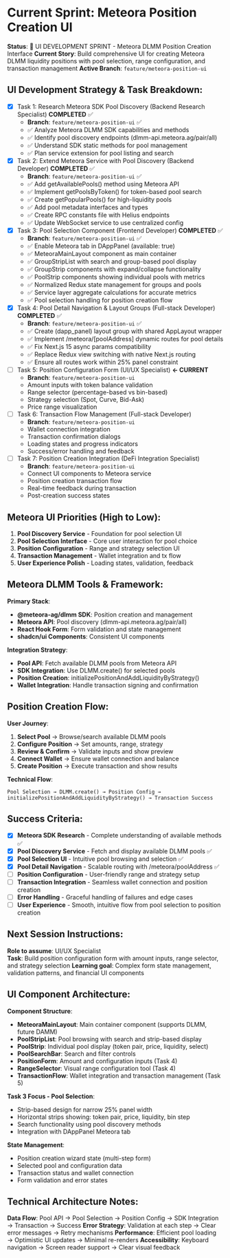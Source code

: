 # Current Sprint: Meteora Position Creation UI

**Status**: 🎨 UI DEVELOPMENT SPRINT - Meteora DLMM Position Creation Interface
**Current Story**: Build comprehensive UI for creating Meteora DLMM liquidity positions with pool selection, range configuration, and transaction management
**Active Branch**: `feature/meteora-position-ui`

## UI Development Strategy & Task Breakdown:
- [x] Task 1: Research Meteora SDK Pool Discovery (Backend Research Specialist) **COMPLETED** ✅
  - **Branch**: `feature/meteora-position-ui` ✅
  - ✅ Analyze Meteora DLMM SDK capabilities and methods
  - ✅ Identify pool discovery endpoints (dlmm-api.meteora.ag/pair/all)
  - ✅ Understand SDK static methods for pool management
  - ✅ Plan service extension for pool listing and search
- [x] Task 2: Extend Meteora Service with Pool Discovery (Backend Developer) **COMPLETED** ✅
  - **Branch**: `feature/meteora-position-ui` ✅
  - ✅ Add getAvailablePools() method using Meteora API
  - ✅ Implement getPoolsByToken() for token-based pool search
  - ✅ Create getPopularPools() for high-liquidity pools
  - ✅ Add pool metadata interfaces and types
  - ✅ Create RPC constants file with Helius endpoints
  - ✅ Update WebSocket service to use centralized config
- [x] Task 3: Pool Selection Component (Frontend Developer) **COMPLETED** ✅
  - **Branch**: `feature/meteora-position-ui` ✅
  - ✅ Enable Meteora tab in DAppPanel (available: true)
  - ✅ MeteoraMainLayout component as main container
  - ✅ GroupStripList with search and group-based pool display
  - ✅ GroupStrip components with expand/collapse functionality
  - ✅ PoolStrip components showing individual pools with metrics
  - ✅ Normalized Redux state management for groups and pools
  - ✅ Service layer aggregate calculations for accurate metrics
  - ✅ Pool selection handling for position creation flow
- [x] Task 4: Pool Detail Navigation & Layout Groups (Full-stack Developer) **COMPLETED** ✅
  - **Branch**: `feature/meteora-position-ui` ✅
  - ✅ Create (dapp_panel) layout group with shared AppLayout wrapper
  - ✅ Implement /meteora/[poolAddress] dynamic routes for pool details
  - ✅ Fix Next.js 15 async params compatibility
  - ✅ Replace Redux view switching with native Next.js routing
  - ✅ Ensure all routes work within 25% panel constraint
- [ ] Task 5: Position Configuration Form (UI/UX Specialist) **← CURRENT**
  - **Branch**: `feature/meteora-position-ui`
  - Amount inputs with token balance validation
  - Range selector (percentage-based vs bin-based)
  - Strategy selection (Spot, Curve, Bid-Ask)
  - Price range visualization
- [ ] Task 6: Transaction Flow Management (Full-stack Developer)
  - **Branch**: `feature/meteora-position-ui`
  - Wallet connection integration
  - Transaction confirmation dialogs
  - Loading states and progress indicators
  - Success/error handling and feedback
- [ ] Task 7: Position Creation Integration (DeFi Integration Specialist)
  - **Branch**: `feature/meteora-position-ui`
  - Connect UI components to Meteora service
  - Position creation transaction flow
  - Real-time feedback during transaction
  - Post-creation success states

## Meteora UI Priorities (High to Low):
1. **Pool Discovery Service** - Foundation for pool selection UI
2. **Pool Selection Interface** - Core user interaction for pool choice
3. **Position Configuration** - Range and strategy selection UI
4. **Transaction Management** - Wallet integration and tx flow
5. **User Experience Polish** - Loading states, validation, feedback

## Meteora DLMM Tools & Framework:
**Primary Stack**:
- **@meteora-ag/dlmm SDK**: Position creation and management
- **Meteora API**: Pool discovery (dlmm-api.meteora.ag/pair/all)
- **React Hook Form**: Form validation and state management
- **shadcn/ui Components**: Consistent UI components

**Integration Strategy**:
- **Pool API**: Fetch available DLMM pools from Meteora API
- **SDK Integration**: Use DLMM.create() for selected pools
- **Position Creation**: initializePositionAndAddLiquidityByStrategy()
- **Wallet Integration**: Handle transaction signing and confirmation

## Position Creation Flow:
**User Journey**:
1. **Select Pool** → Browse/search available DLMM pools
2. **Configure Position** → Set amounts, range, strategy
3. **Review & Confirm** → Validate inputs and show preview
4. **Connect Wallet** → Ensure wallet connection and balance
5. **Create Position** → Execute transaction and show results

**Technical Flow**:
```
Pool Selection → DLMM.create() → Position Config → 
initializePositionAndAddLiquidityByStrategy() → Transaction Success
```

## Success Criteria:
- [x] **Meteora SDK Research** - Complete understanding of available methods ✅
- [x] **Pool Discovery Service** - Fetch and display available DLMM pools ✅
- [x] **Pool Selection UI** - Intuitive pool browsing and selection ✅
- [x] **Pool Detail Navigation** - Scalable routing with /meteora/poolAddress ✅
- [ ] **Position Configuration** - User-friendly range and strategy setup
- [ ] **Transaction Integration** - Seamless wallet connection and position creation
- [ ] **Error Handling** - Graceful handling of failures and edge cases
- [ ] **User Experience** - Smooth, intuitive flow from pool selection to position creation

## Next Session Instructions:
**Role to assume**: UI/UX Specialist  
**Task**: Build position configuration form with amount inputs, range selector, and strategy selection
**Learning goal**: Complex form state management, validation patterns, and financial UI components

## UI Component Architecture:
**Component Structure**:
- **MeteoraMainLayout**: Main container component (supports DLMM, future DAMM)
- **PoolStripList**: Pool browsing with search and strip-based display
- **PoolStrip**: Individual pool display (token pair, price, liquidity, select)
- **PoolSearchBar**: Search and filter controls
- **PositionForm**: Amount and configuration inputs (Task 4)
- **RangeSelector**: Visual range configuration tool (Task 4)
- **TransactionFlow**: Wallet integration and transaction management (Task 5)

**Task 3 Focus - Pool Selection**:
- Strip-based design for narrow 25% panel width
- Horizontal strips showing: token pair, price, liquidity, bin step
- Search functionality using pool discovery methods
- Integration with DAppPanel Meteora tab

**State Management**:
- Position creation wizard state (multi-step form)
- Selected pool and configuration data
- Transaction status and wallet connection
- Form validation and error states

## Technical Architecture Notes:
**Data Flow**: Pool API → Pool Selection → Position Config → SDK Integration → Transaction → Success
**Error Strategy**: Validation at each step → Clear error messages → Retry mechanisms
**Performance**: Efficient pool loading → Optimistic UI updates → Minimal re-renders
**Accessibility**: Keyboard navigation → Screen reader support → Clear visual feedback